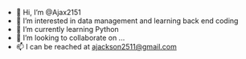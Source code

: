 - 👋 Hi, I’m @Ajax2151
- 👀 I’m interested in data management and learning back end coding
- 🌱 I’m currently learning Python
- 💞️ I’m looking to collaborate on ...
- 📫 I can be reached at ajackson2511@gmail.com

<!---
Ajax2151/Ajax2151 is a ✨ special ✨ repository because its `README.md` (this file) appears on your GitHub profile.
You can click the Preview link to take a look at your changes.
--->
